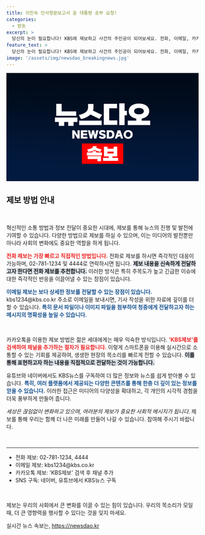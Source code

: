 ```yaml
---
title: 이진숙 인사청문보고서 윤 대통령 송부 요청!
categories:
  - 방송
excerpt: >
  당신의 눈이 필요합니다! KBS에 제보하고 사건의 주인공이 되어보세요. 전화, 이메일, 카카오톡으로 쉽게 참여할 수 있습니다. 지금 바로 클릭!
feature_text: >
  당신의 눈이 필요합니다! KBS에 제보하고 사건의 주인공이 되어보세요. 전화, 이메일, 카카오톡으로 쉽게 참여할 수 있습니다. 지금 바로 클릭!
image: '/assets/img/newsdao_breakingnews.jpg'
---
```


<p><img src="/assets/img/newsdao_breakingnews.jpg" alt="implanttips 속보" /></p>

<h2 data-ke-size="size26">제보 방법 안내</h2>

<p data-ke-size="size16">&nbsp;</p>

<p>혁신적인 소통 방법과 정보 전달이 중요한 시대에, 제보를 통해 뉴스의 진행 및 발전에 기여할 수 있습니다. 다양한 방법으로 제보를 하실 수 있으며, 이는 미디어의 발전뿐만 아니라 사회의 변화에도 중요한 역할을 하게 됩니다. </p>

<p><b><span style="color: #ee2323;">전화 제보는 가장 빠르고 직접적인 방법입니다.</span></b> 전화로 제보를 하시면 즉각적인 대응이 가능하며, 02-781-1234 및 4444로 연락하시면 됩니다. <b><span style="background-color: #21538527;">제보 내용을 신속하게 전달하고자 한다면 전화 제보를 추천합니다.</span></b> 이러한 방식은 특히 주목도가 높고 긴급한 이슈에 대한 즉각적인 반응을 이끌어낼 수 있는 장점이 있습니다. </p>

<p><b><span style="color: #1a5490;">이메일 제보는 보다 상세한 정보를 전달할 수 있는 장점이 있습니다.</span></b> kbs1234@kbs.co.kr 주소로 이메일을 보내시면, 기사 작성을 위한 자료에 깊이를 더할 수 있습니다. <b><span style="color: #1a5490;">특히 문서 파일이나 이미지 파일을 첨부하여 청중에게 전달하고자 하는 메시지의 명확성을 높일 수 있습니다.</span></b></p>

<p data-ke-size="size16">&nbsp;</p>

<p>카카오톡을 이용한 제보 방법은 젊은 세대에게는 매우 익숙한 방식입니다. <b><span style="color: #ee2323;">'KBS제보'를 검색하여 채널을 추가하는 절차가 필요합니다.</span></b> 이렇게 스마트폰을 이용해 실시간으로 소통할 수 있는 기회를 제공하여, 생생한 현장의 목소리를 빠르게 전할 수 있습니다. <b><span style="background-color: #21538527;">이를 통해 표현하고자 하는 내용을 직접적으로 전달하는 것이 가능합니다.</span></b></p>

<p>유튜브와 네이버에서도 KBS뉴스를 구독하여 더 많은 정보와 뉴스를 쉽게 받아볼 수 있습니다. <b><span style="color: #1a5490;">특히, 여러 플랫폼에서 제공되는 다양한 콘텐츠를 통해 한층 더 깊이 있는 정보를 얻을 수 있습니다.</span></b> 이러한 접근은 미디어의 다양성을 확대하고, 각 개인의 시각적 경험을 더욱 풍부하게 만들어 줍니다. </p>

<p><i>세상은 끊임없이 변화하고 있으며, 여러분의 제보가 중요한 사회적 메시지가 됩니다.</i> 제보를 통해 우리는 함께 더 나은 미래를 만들어 나갈 수 있습니다. 참여해 주시기 바랍니다. </p>

<p data-ke-size="size16">&nbsp;</p> 

<hr/>

<ul>
    <li>전화 제보: 02-781-1234, 4444</li>
    <li>이메일 제보: kbs1234@kbs.co.kr</li>
    <li>카카오톡 제보: 'KBS제보' 검색 후 채널 추가</li>
    <li>SNS 구독: 네이버, 유튜브에서 KBS뉴스 구독</li>
</ul>

<p data-ke-size="size16">&nbsp;</p> 

<p>제보는 우리의 사회에서 큰 변화를 이끌 수 있는 힘이 있습니다. 우리의 목소리가 모일 때, 더 큰 영향력을 행사할 수 있다는 것을 잊지 마세요.</p>
실시간 뉴스 속보는, <a href="https://newsdao.kr" rel="dofollow">https://newsdao.kr</a>


